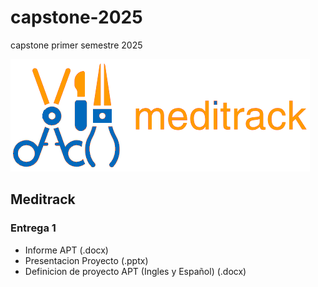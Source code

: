 # capstone-2025
capstone primer semestre 2025

![Logo Meditrack](https://github.com/Honktastic/capstone-2025/blob/main/assets/meditrack_logo_v4_text_nobg.png)

## Meditrack
### Entrega 1 
+ Informe APT (.docx)
+ Presentacion Proyecto (.pptx)
+ Definicion de proyecto APT (Ingles y Español) (.docx)

